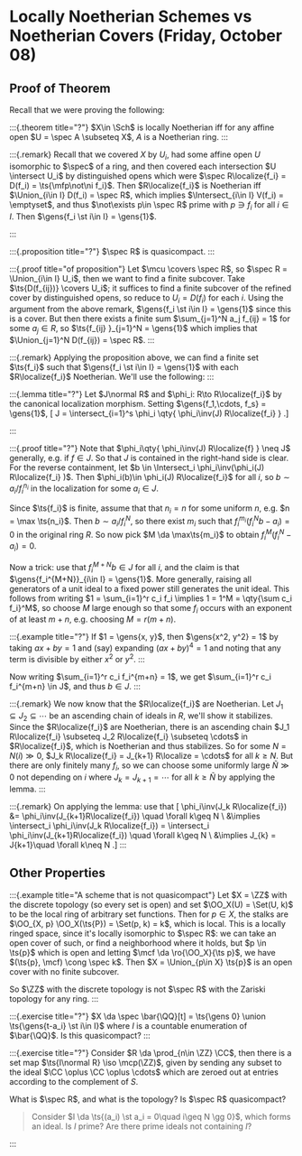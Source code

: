 # Locally Noetherian Schemes vs Noetherian Covers (Friday, October 08)

## Proof of Theorem

Recall that we were proving the following:

:::{.theorem title="?"}
$X\in \Sch$ is locally Noetherian iff for any affine open $U = \spec A \subseteq X$, $A$ is a Noetherian ring.
:::

:::{.remark}
Recall that we covered $X$ by $U_i$, had some affine open $U$ isomorphic to $\spec$ of a ring, and then covered each intersection $U \intersect U_i$ by distinguished opens which were $\spec R\localize{f_i} = D(f_i) = \ts{\mfp\not\ni f_i}$. 
Then $R\localize{f_i}$ is Noetherian iff $\Union_{i\in I} D(f_i) = \spec R$, which implies $\Intersect_{i\in I} V(f_i) = \emptyset$, and thus $\not\exists p\in \spec R$ prime with $p\ni f_i$ for all $i\in I$.
Then $\gens{f_i \st i\in I} = \gens{1}$.

:::

:::{.proposition title="?"}
$\spec R$ is quasicompact.
:::

:::{.proof title="of proposition"}
Let $\mcu \covers \spec R$, so $\spec R = \Union_{i\in I} U_i$, then we want to find a finite subcover.
Take $\ts{D(f_{ij})} \covers U_i$; it suffices to find a finite subcover of the refined cover by distinguished opens, so reduce to $U_i = D(f_i)$ for each $i$.
Using the argument from the above remark, $\gens{f_i \st i\in I} = \gens{1}$ since this is a cover.
But then there exists a finite sum $\sum_{j=1}^N a_j f_{ij} = 1$ for some $a_j\in R$, so $\ts{f_{ij} }_{j=1}^N = \gens{1}$ which implies that $\Union_{j=1}^N D(f_{ij}) = \spec R$.
:::

:::{.remark}
Applying the proposition above, we can find a finite set $\ts{f_i}$ such that $\gens{f_i \st i\in I} = \gens{1}$ with each $R\localize{f_i}$ Noetherian.
We'll use the following:
:::

:::{.lemma title="?"}
Let $J\normal R$ and $\phi_i: R\to R\localize{f_i}$ by the canonical localization morphism.
Setting $\gens{f_1,\cdots, f_s} = \gens{1}$,
\[
J = \intersect_{i=1}^s \phi_i \qty{ \phi_i\inv(J) R\localize{f_i} } 
.\]

:::

:::{.proof title="?"}
Note that $\phi_i\qty{ \phi_i\inv(J) R\localize{f} } \neq J$ generally, e.g. if $f\in J$.
So that $J$ is contained in the right-hand side is clear.
For the reverse containment, let $b \in \Intersect_i \phi_i\inv(\phi_i(J) R\localize{f_i} )$.
Then $\phi_i(b)\in \phi_i(J) R\localize{f_i}$ for all $i$, so $b \sim a_i / f_i^{n_i}$ in the localization for some $a_i \in J$.

Since $\ts{f_i}$ is finite, assume that that $n_i = n$ for some uniform $n$, e.g. $n = \max \ts{n_i}$.
Then $b \sim a_i/f_i^N$, so there exist $m_i$ such that $f_i^{m_i}(f_i^N b - a_i) = 0$ in the original ring $R$.
So now pick $M \da \max\ts{m_i}$ to obtain $f_i^M(f_i^N - a_i) = 0$.

Now a trick: use that $f_i^{M+N}b\in J$ for all $i$, and the claim is that $\gens{f_i^{M+N}}_{i\in I} = \gens{1}$.
More generally, raising all generators of a unit ideal to a fixed power still generates the unit ideal.
This follows from writing $1 = \sum_{i=1}^r c_i f_i \implies 1 = 1^M = \qty{\sum c_i f_i}^M$, so choose $M$ large enough so that some $f_i$ occurs with an exponent of at least $m+n$, e.g. choosing $M = r(m+n)$.

:::{.example title="?"}
If $1 = \gens{x, y}$, then $\gens{x^2, y^2} = 1$ by taking  $ax + by = 1$ and (say) expanding $(ax+by)^4=1$ and noting that any term is divisible by either $x^2$ or $y^2$.
:::

Now writing $\sum_{i=1}^r c_i f_i^{m+n} = 1$, we get $\sum_{i=1}^r c_i f_i^{m+n} \in J$, and thus $b\in J$.
:::

:::{.remark}
We now know that the $R\localize{f_i}$ are Noetherian.
Let $J_1 \subseteq J_2 \subseteq \cdots$ be an ascending chain of ideals in $R$, we'll show it stabilizes.
Since the $R\localize{f_i}$ are Noetherian, there is an ascending chain $J_1 R\localize{f_i} \subseteq J_2 R\localize{f_i} \subseteq \cdots$ in $R\localize{f_i}$, which is Noetherian and thus stabilizes.
So for some $N = N(i) \gg 0$, $J_k R\localize{f_i} = J_{k+1} R\localize = \cdots$ for all $k\geq N$.
But there are only finitely many $f_i$, so we can choose some uniformly large $\tilde N\gg 0$ not depending on $i$ where $J_k = J_{k+1} = \cdots$ for all $k\geq \tilde N$ by applying the lemma.
:::

:::{.remark}
On applying the lemma: use that
\[
\phi_i\inv(J_k R\localize{f_i}) &= \phi_i\inv(J_{k+1}R\localize{f_i}) \quad \forall k\geq N \\
&\implies
\intersect_i \phi_i\inv(J_k R\localize{f_i}) = \intersect_i \phi_i\inv(J_{k+1}R\localize{f_i}) \quad \forall k\geq N \\
&\implies
J_{k} = J{k+1}\quad \forall k\neq N
.\]
:::

## Other Properties

:::{.example title="A scheme that is not quasicompact"}
Let $X = \ZZ$ with the discrete topology (so every set is open) and set $\OO_X(U) = \Set(U, k)$ to be the local ring of arbitrary set functions.
Then for $p\in X$, the stalks are $\OO_{X, p} \OO_X(\ts{P}) = \Set(p, k) = k$, which is local.
This is a locally ringed space, since it's locally isomorphic to $\spec R$: we can take an open cover of such, or find a neighborhood where it holds, but $p \in \ts{p}$ which is open and letting $\mcf \da \ro{\OO_X}{\ts p}$, we have $(\ts{p}, \mcf) \cong \spec k$.
Then $X = \Union_{p\in X} \ts{p}$ is an open cover with no finite subcover.

So $\ZZ$ with the discrete topology is not $\spec R$ with the Zariski topology for any ring.
:::

:::{.exercise title="?"}
$X \da \spec \bar{\QQ}[t] = \ts{\gens 0} \union \ts{\gens{t-a_i} \st i\in I}$ where $I$ is a countable enumeration of $\bar{\QQ}$.
Is this quasicompact?
:::

:::{.exercise title="?"}
Consider $R \da \prod_{n\in \ZZ} \CC$, then there is a set map $\ts{I\normal R} \iso \mcp(\ZZ)$, given by sending any subset to the ideal $\CC \oplus \CC \oplus \cdots$ which are zeroed out at entries according to the complement of $S$.

What is $\spec R$, and what is the topology?
Is $\spec R$ quasicompact?

> Consider $I \da \ts{(a_i) \st a_i = 0\quad i\geq N \gg 0}$, which forms an ideal.
> Is $I$ prime? Are there prime ideals not containing $I$?

:::
